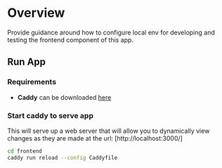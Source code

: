 # Overview

Provide guidance around how to configure local env for developing and testing the frontend
component of this app.

## Run App

### Requirements

* **Caddy** can be downloaded [here](https://caddyserver.com/)

### Start caddy to serve app

This will serve up a web server that will allow you to dynamically view changes as 
they are made at the url: [http://localhost:3000/]

```bash
cd frontend
caddy run reload --config Caddyfile
```

